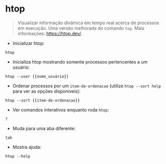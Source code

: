 # htop

> Visualizar informação dinâmica em tempo real acerca de processos em execução. Uma versão melhorada do comando `top`.
> Mais informações: <https://htop.dev/>.

- Inicializar htop:

`htop`

- Inicializa htop mostrando somente processos pertencentes a um usuário:

`htop --user {{nome_usuário}}`

- Ordenar processos por um `item-de-ordenacao` (utilize `htop --sort help` para ver as opçōes disponíveis):

`htop --sort {{item-de-ordenacao}}`

- Ver comandos interativos enquanto roda `htop`:

`?`

- Muda para uma aba diferente:

`tab`

- Mostra ajuda:

`htop --help`
